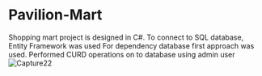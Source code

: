 # Pavilion-Mart
 Shopping mart project is designed in C#. To connect to SQL database, Entity Framework was used For dependency database first approach was used. Performed CURD operations on to database using admin user
![Capture22](https://user-images.githubusercontent.com/90435927/144384155-050fa93d-9925-4ec6-af83-7713f7abd31e.PNG)
